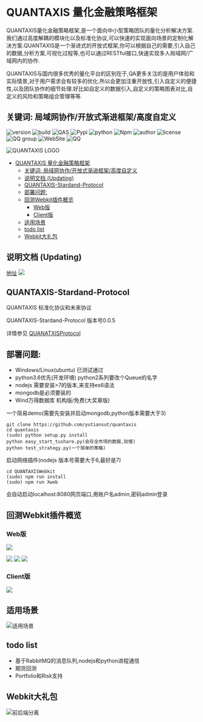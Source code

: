 # QUANTAXIS 量化金融策略框架

QUANTAXIS量化金融策略框架,是一个面向中小型策略团队的量化分析解决方案. 我们通过高度解耦的模块化以及标准化协议,可以快速的实现面向场景的定制化解决方案.QUANTAXIS是一个渐进式的开放式框架,你可以根据自己的需要,引入自己的数据,分析方案,可视化过程等,也可以通过RESTful接口,快速实现多人局域网/广域网内的协作.

QUANTAXIS与国内很多优秀的量化平台的区别在于,QA更多关注的是用户体验和实际情景,对于用户需求会有较多的优化.所以会更加注重开放性,引入自定义的便捷性,以及团队协作的细节处理.好比如自定义的数据引入,自定义的策略图表对比,自定义的风险和策略组合管理等等.

## 关键词: 局域网协作/开放式渐进框架/高度自定义



![version](https://img.shields.io/badge/Version-%200.3.9/beta-orange.svg)
![build](https://travis-ci.org/yutiansut/QUANTAXIS.svg?branch=0.3.9-beta)
![QAS](https://img.shields.io/badge/QAS-%200.0.5-brown.svg)
![Pypi](https://img.shields.io/badge/Pypi-%200.3.9B-blue.svg)
![python](https://img.shields.io/badge/python-%203.5/3.6/win/ubuntu-darkgrey.svg)
![Npm](https://img.shields.io/badge/Npm-%200.3.8-yellow.svg)
![author](https://img.shields.io/badge/Powered%20by-%20%20yutiansut-red.svg)
![license](https://img.shields.io/badge/License-%20MIT-brightgreen.svg)
![QQ group](https://img.shields.io/badge/QQGroup-%20563280067-yellow.svg)
![WebSite](https://img.shields.io/badge/Website-%20www.yutiansut.com-brown.svg)
![QQ](https://img.shields.io/badge/AutherQQ-%20279336410-blue.svg)


![QUANTAXIS LOGO](http://i1.piimg.com/1949/62c510db7915837a.png)

<!-- TOC -->

- [QUANTAXIS 量化金融策略框架](#quantaxis-量化金融策略框架)
    - [关键词: 局域网协作/开放式渐进框架/高度自定义](#关键词-局域网协作开放式渐进框架高度自定义)
    - [说明文档 (Updating)](#说明文档-updating)
    - [QUANTAXIS-Stardand-Protocol](#quantaxis-stardand-protocol)
    - [部署问题:](#部署问题)
    - [回测Webkit插件概览](#回测webkit插件概览)
        - [Web版](#web版)
        - [Client版](#client版)
    - [适用场景](#适用场景)
    - [todo list](#todo-list)
    - [Webkit大礼包](#webkit大礼包)

<!-- /TOC -->

## 说明文档 (Updating)
[地址](https://yutiansut.gitbooks.io/quantaxis/)
![](http://i1.piimg.com/567571/dc3c811a5afcb4fb.png)
## QUANTAXIS-Stardand-Protocol
QUANTAXIS 标准化协议和未来协议

QUANTAXIS-Stardand-Protocol 版本号0.0.5

详情参见  [QUANATXISProtocol](https://github.com/yutiansut/QUANTAXIS/tree/0.3.8-dev-RC-ARP/QUANTAXISProtocol)

## 部署问题:

- Windows/Linux(ubuntu) 已测试通过
- python3.6优先(开发环境)  python2系列要改个Queue的名字
- nodejs 需要安装>7的版本,来支持es6语法
- mongodb是必须要装的
- Wind万得数据库  机构版/免费(大奖章版)

一个简易demo(需要先安装并启动mongodb,python版本需要大于3)
```shell
git clone https://github.com/yutiansut/quantaxis
cd quantaxis 
(sudo) python setup.py install
python easy_start_tushare.py(会存全市场的数据,较慢)
python test_strategy.py(一个简单的策略)
```
启动网络插件(nodejs 版本号需要大于6,最好是7)
```shell
cd QUANTAXISWebkit
(sudo) npm run install
(sudo) npm run Xweb
```
会自动启动localhost:8080网页端口,用账户名admin,密码admin登录

## 回测Webkit插件概览
### Web版
![](http://i2.muimg.com/567571/736ba4adda9fac85.png)

![](http://i2.muimg.com/567571/5079341ad1461a91.png)
![](http://i1.piimg.com/567571/09bd05c3698f2d38.png)
![](http://i1.piimg.com/567571/053ac3e3850f8f60.png)
### Client版
![](http://i2.muimg.com/4851/25f8b959d5c6f794.png)
## 适用场景
![适用场景](http://i2.buimg.com/567571/e2e7b31b1f9a4307.png)



## todo list

- 基于RabbitMQ的消息队列,nodejs和python进程通信
- 期货回测
- Portfolio和Risk支持

## Webkit大礼包



![前后端分离](http://i1.piimg.com/567571/41fa8b9c16122bfd.png)
